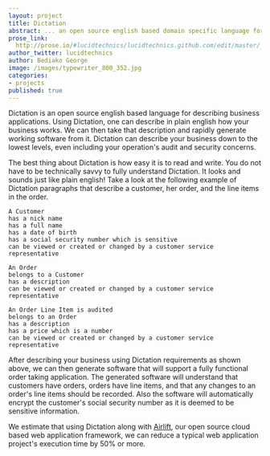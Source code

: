 ```yaml
---
layout: project
title: Dictation
abstract: ... an open source english based domain specific language for describing business applications.
prose_link:
  http://prose.io/#lucidtechnics/lucidtechnics.github.com/edit/master/_posts/features/0100-01-02-dictation.md
author_twitter: lucidtechnics
author: Bediako George
image: /images/typewriter_800_352.jpg
categories:
- projects
published: true
---
```


Dictation is an open source english based language for describing business applications.  Using Dictation, one can describe in plain english how your business works.  We can then take that description and rapidly generate working software from it.  Dictation can describe your business down to the lowest levels, even including your operation's audit and security concerns.

The best thing about Dictation is how easy it is to read and write. You do not have to be technically savvy to fully understand Dictation.  It looks and sounds just like plain english!  Take a look at the following example of Dictation paragraphs that describe a customer, her order, and the line items in the order.

    A Customer
    has a nick name
    has a full name
    has a date of birth
    has a social security number which is sensitive
    can be viewed or created or changed by a customer service representative

    An Order
    belongs to a Customer
    has a description
    can be viewed or created or changed by a customer service representative

    An Order Line Item is audited
    belongs to an Order
    has a description
    has a price which is a number
    can be viewed or created or changed by a customer service representative

After describing your business using Dictation requirements as shown above, we can then generate software that will support a fully functional order taking application.  The generated software will understand that customers have orders, orders have line items, and that any changes to an order's line items should be recorded.  Also the software will automatically encrypt the customer's social security number as it is deemed to be sensitive information.

We estimate that using Dictation along with <a href="http://lucidtechnics.github.com/projects/airlift.html">Airlift</a>, our open source cloud based web application framework, we can reduce a typical web application project's execution time by 50% or more.